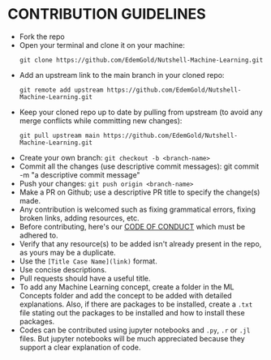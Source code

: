 # CONTRIBUTION GUIDELINES

- Fork the repo
- Open your terminal and clone it on your machine:  
  ```
  git clone https://github.com/EdemGold/Nutshell-Machine-Learning.git
  ```
- Add an upstream link to the main branch in your cloned repo: 
  ```
  git remote add upstream https://github.com/EdemGold/Nutshell-Machine-Learning.git
  ```
- Keep your cloned repo up to date by pulling from upstream (to avoid any merge conflicts while committing new changes): 
  ```
  git pull upstream main https://github.com/EdemGold/Nutshell-Machine-Learning.git
  ```
- Create your  own branch:  `git checkout -b <branch-name>`
- Commit all the changes (use descriptive commit messages): git commit -m "a descriptive commit message"
- Push your changes:  `git push origin <branch-name>`
- Make a PR on Github; use a descriptive PR title to specify the change(s) made.
- Any contribution is welcomed such as fixing grammatical errors, fixing broken links, adding resources, etc.
- Before contributing, here's our [CODE OF CONDUCT](https://github.com/EdemGold/Nutshell-Machine-Learning/blob/main/CODE_OF_CONDUCT.md) which must be adhered to.
- Verify that any resource(s) to be added isn't already present in the repo, as yours may be a duplicate.
- Use the `[Title Case Name](link)` format.
- Use concise descriptions.
- Pull requests should have a useful title.
- To add any Machine Learning concept, create a folder in the ML Concepts folder and add the concept to be added with detailed explanations. Also, if there are packages to be installed, create a `.txt` file stating out the packages to be installed and how to install these packages.
- Codes can be contributed using jupyter notebooks and `.py`, `.r` or `.jl` files. But jupyter notebooks will be much appreciated because they support a clear explanation of code.

